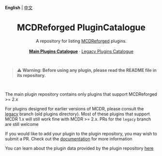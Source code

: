**English** | [中文](readme_cn.md)

<h1 align="center"> MCDReforged PluginCatalogue</h1>

<p align="center"> 
  A repository for listing <a href="https://github.com/Fallen-Breath/MCDReforged">MCDReforged</a> plugins.
  <br>
  <br>
  <a href="https://github.com/MCDReforged/PluginCatalogue/blob/catalogue/readme.md"><strong>Main Plugins Catalogue</strong></a> 
  ·
  <a href="https://github.com/MCDReforged/PluginCatalogue/blob/legacy/readme.md">Legacy Plugins Catalogue</a> 
</p>
<br>

> ⚠️ **Warning: Before using any plugin, please read the README file in its repository.**

<br>

The main plugin repository contains only plugins that support MCDReforged >= 2.x

For plugins designed for earlier versions of MCDR, please consult the [legacy](https://github.com/MCDReforged/PluginCatalogue/tree/legacy) branch (old plugins directory). Most of these plugins that support MCDR 1.x will still work fine with MCDR >= 2.x. PRs for the `legacy` branch are still welcome

If you would like to add your plugin to the plugin repository, you may wish to submit a PR. Check out the [documentation](https://mcdreforged.readthedocs.io/zh_CN/latest/plugin_dev/plugin_catalogue.html) for more information

You can learn about the plugin data provided by the plugin repository [here](https://github.com/MCDReforged/PluginCatalogue/tree/meta)
